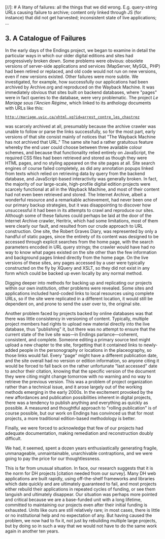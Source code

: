 [//]: # A litany of failures: all the things that we did wrong. E.g. query-string URLs causing failure to archive; content only linked through JS (for instance) that did not get harvested; inconsistent state of live applications; ...


## 3. A Catalogue of Failures

In the early days of the Endings project, we began to examine in detail the particular ways in which our older digital editions and sites had progressively broken down. Some problems were obvious: obsolete versions of server-side applications and services (MapServer, MySQL, PHP) had been retired or replaced, and old code would not run on new versions, even if new versions existed. Other failures were more subtle. We investigated, for example, how successfully our applications had been archived by Archive.org and reproduced on the Wayback Machine. It was immediately obvious that sites built on backend databases, where "pages" were in fact queries to the database, were very problematic. The project _Le Mariage sous l'Ancien Régime_, which linked to its anthology documents with URLs like this:

<code>http://mariage.uvic.ca/xhtml.xq?id=arrest_contre_les_chastrez</code>

was scarcely archived at all, presumably because the archive crawler was unable to follow or parse the links successfully, so for the most part, early versions of that site consist mainly of notices that "The Wayback Machine has not archived that URL." The same site had a rather gratuitous feature whereby the end user could choose between three available colour schemes, and because that functionality relied entirely on JavaScript, the required CSS files had been retrieved and stored as though they were HTML pages, and no styling appeared on the site pages at all. Site search engines of course failed completely, as did any annotation popups linked from texts which relied on retrieving data by query from the backend database, and JavaScript-based interactivity was generally broken. In fact, the majority of our large-scale, high-profile digital edition projects were scarcely functional at all in the Wayback Machine, and most of their content had not even been retrieved and stored. The Internet Archive, albeit a wonderful resource and a remarkable achievement, had never been one of our primary backup strategies, but it was disappointing to discover how unsuccessful it had been in its attempts to crawl and reproduce our sites. Although some of these failures could perhaps be laid at the door of the Internet Archive crawler, Heritrix, which had some limitations, most of them were clearly our fault, and resulted from our crude approach to URL construction. One site, the Robert Graves Diary, was represented by only a handful of static pages, since the entirety of its content was designed to be accessed through explicit searches from the home page, with the search parameters encoded in URL query strings; the crawler would have had no way to know what pages existed on the site other than the few information and background pages linked directly from the home page. On the live versions of these sites, any pages accessed by a user were typically constructed on the fly by XQuery and XSLT, so they did not exist in any form which could be backed up even locally by any normal method. 

Digging deeper into methods for backing up and replicating our projects within our own institution, other problems were revealed. Some sites and applications included hard-coded links to local resources using complete URLs, so if the site were replicated in a different location, it would still be dependent on, and prone to send the user over to, the original site. 

Another problem faced by projects backed by online databases was that there was little consistency in versioning of content. Typically, multiple project members had rights to upload new material directly into the live database, thus "publishing" it, but there was no attempt to ensure that the current state of the live site was—in Endings parlance—coherent, consistent, and complete. Someone editing a primary source text might upload a new chapter to the site, forgetting that it contained links to newly-added people in the personography or locations in the placeography, so those links would fail. Every "page" might have a different publication date, and the site overall had no version or edition information, so anyone citing it would be forced to fall back on the rather unfortunate "last accessed" date to anchor their citation, knowing that the specific version of the document they were citing might change tomorrow with no warning and no way to retrieve the previous version. This was a problem of project organization rather than a technical issue, and it arose largely out of the working methods emerging in the early 2000s. In the excitement provoked by the new affordances and publication possibilities inherent in digital projects, there was a tendency to publish anything and everything as quickly as possible. A measured and thoughtful approach to "rolling publication" is of course possible, but our work on Endings has convinced us that for most projects, a more traditional edition-based methodology is better.

Finally, we were forced to acknowledge that few of our projects had adequate documentation, making remediation and reconstruction doubly difficult.

We had, it seemed, spent a dozen years enthusiastically generating fragile, unmanageable, unmaintainable, unarchivable contraptions, and we were going to pay the price for our thoughtlessness.

This is  far from unusual situation. In face, our research suggests that it is the norm for DH projects [citation needed from our survey]. Many DH web applications are built rapidly, using off-the-shelf frameworks and libraries which date quickly and are ultimately guaranteed to fail, and most projects either rebuild their applications in repeated cycles of funding, or see them languish and ultimately disappear. Our situation was perhaps more pointed and critical because we are a base-funded unit with a long lifetime, committed to maintaining our projects even after their initial funding is exhausted. Units like ours are still relatively rare; in most cases, there is little or no institutional help and no expectation of any. But having caused the problem, we now had to fix it, not just by rebuilding multiple large projects, but by doing so in such a way that we would not have to do the same work again in another ten years.
